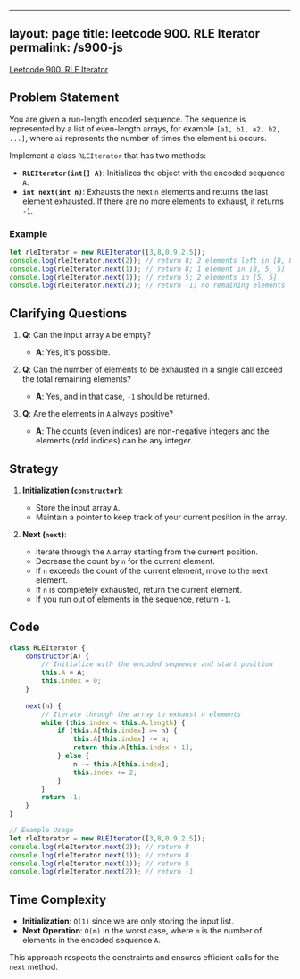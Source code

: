 
---
layout: page
title: leetcode 900. RLE Iterator
permalink: /s900-js
---
[Leetcode 900. RLE Iterator](https://algoadvance.github.io/algoadvance/l900)
## Problem Statement

You are given a run-length encoded sequence. The sequence is represented by a list of even-length arrays, for example `[a1, b1, a2, b2, ...]`, where `ai` represents the number of times the element `bi` occurs. 

Implement a class `RLEIterator` that has two methods:

- **`RLEIterator(int[] A)`**: Initializes the object with the encoded sequence `A`.
- **`int next(int n)`**: Exhausts the next `n` elements and returns the last element exhausted. If there are no more elements to exhaust, it returns `-1`.

### Example 

```javascript
let rleIterator = new RLEIterator([3,8,0,9,2,5]);
console.log(rleIterator.next(2)); // return 8; 2 elements left in [8, 8, 8, 5, 5]
console.log(rleIterator.next(1)); // return 8; 1 element in [8, 5, 5]
console.log(rleIterator.next(1)); // return 5; 2 elements in [5, 5]
console.log(rleIterator.next(2)); // return -1; no remaining elements
```

## Clarifying Questions

1. **Q**: Can the input array `A` be empty?
   - **A**: Yes, it's possible.

2. **Q**: Can the number of elements to be exhausted in a single call exceed the total remaining elements?
   - **A**: Yes, and in that case, `-1` should be returned.

3. **Q**: Are the elements in `A` always positive?
   - **A**: The counts (even indices) are non-negative integers and the elements (odd indices) can be any integer.

## Strategy

1. **Initialization (`constructor`)**:
   - Store the input array `A`.
   - Maintain a pointer to keep track of your current position in the array.

2. **Next (`next`)**:
   - Iterate through the `A` array starting from the current position.
   - Decrease the count by `n` for the current element.
   - If `n` exceeds the count of the current element, move to the next element.
   - If `n` is completely exhausted, return the current element.
   - If you run out of elements in the sequence, return `-1`.

## Code

```javascript
class RLEIterator {
    constructor(A) {
        // Initialize with the encoded sequence and start position
        this.A = A;
        this.index = 0;
    }
    
    next(n) {
        // Iterate through the array to exhaust n elements
        while (this.index < this.A.length) {
            if (this.A[this.index] >= n) {
                this.A[this.index] -= n;
                return this.A[this.index + 1];
            } else {
                n -= this.A[this.index];
                this.index += 2;
            }
        }
        return -1;
    }
}

// Example Usage
let rleIterator = new RLEIterator([3,8,0,9,2,5]);
console.log(rleIterator.next(2)); // return 8
console.log(rleIterator.next(1)); // return 8
console.log(rleIterator.next(1)); // return 5
console.log(rleIterator.next(2)); // return -1
```

## Time Complexity

- **Initialization**: `O(1)` since we are only storing the input list.
- **Next Operation**: `O(m)` in the worst case, where `m` is the number of elements in the encoded sequence `A`.

This approach respects the constraints and ensures efficient calls for the `next` method.